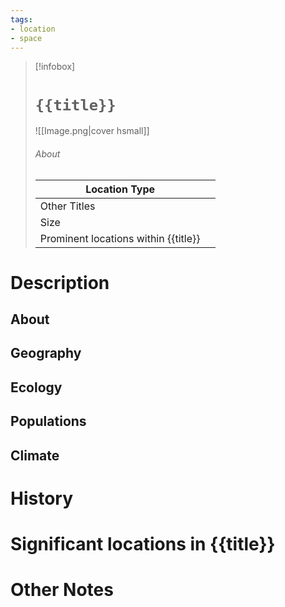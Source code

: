 ```yaml
---
tags:
- location
- space
---
```

> [!infobox]
> # `{{title}}`
> ![[Image.png|cover hsmall]]
> ###### About
> | Location Type |   |
> | ---- | ---- |
> | Other Titles |  |
> | Size |  |
> | Prominent locations within {{title}} |   |
# Description
## About

## Geography

## Ecology

## Populations

## Climate

# History

# Significant locations in {{title}}

# Other Notes
